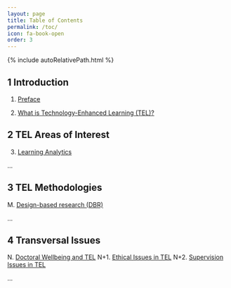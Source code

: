 ```yaml
---
layout: page
title: Table of Contents
permalink: /toc/
icon: fa-book-open
order: 3
---
```


{% include autoRelativePath.html %}

## 1 Introduction

1. [Preface](/detel-book/chapter/introduction/preface/)

2. [What is Technology-Enhanced Learning (TEL)?](/detel-book/chapter/introduction/intro-to-TEL/)

## 2 TEL Areas of Interest

3. [Learning Analytics](/detel-book/chapter/aois/learning-analytics/)

...

## 3 TEL Methodologies

M. [Design-based research (DBR)](/detel-book/chapter/methodologies/design-based-research/)

...

## 4 Transversal Issues

N. [Doctoral Wellbeing and TEL](/detel-book/chapter/transversal/wellbeing/)
N+1. [Ethical Issues in TEL](/detel-book/chapter/transversal/ethics/)
N+2. [Supervision Issues in TEL](/detel-book/chapter/transversal/supervision/)

...
